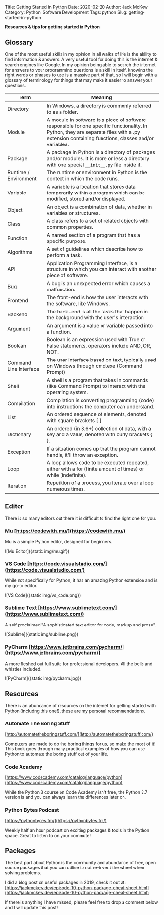 Title: Getting Started in Python
Date: 2020-02-20
Author: Jack McKew
Category: Python, Software Development
Tags: python
Slug: getting-started-in-python

**Resources & tips for getting started in Python**

## Glossary
One of the most useful skills in my opinion in all walks of life is the ability to find information & answers. A very useful tool for doing this is the internet & search engines like Google. In my opinion being able to search the internet for answers to your programming questions is a skill in itself, knowing the right words or phrases to use is a massive part of that, so I will begin with a glossary of terminology for things that may make it easier to answer your questions.

|Term|Meaning|
|---|---|
|Directory|In Windows, a directory is commonly referred to as a folder.|
|Module|A module in software is a piece of software responsible for one specific functionality. In Python, they are separate files with a .py extension containing functions, classes and/or variables.|
|Package|A package in Python is a directory of packages and/or modules. It is more or less a directory with one special `__init__.py` file inside it.|
|Runtime / Environment|The runtime or environment in Python is the context in which the code runs.|
|Variable|A variable is a location that stores data temporarily within a program which can be modified, stored and/or displayed.|
|Object|An object is a combination of data, whether in variables or structures.|
|Class|A class refers to a set of related objects with common properties.|
|Function|A named section of a program that has a specific purpose.|
|Algorithms|A set of guidelines which describe how to perform a task.|
|API|Application Programming Interface, is a structure in which you can interact with another piece of software.|
|Bug|A bug is an unexpected error which causes a malfunction.|
|Frontend|The front-end is how the user interacts with the software, like Windows.|
|Backend|The back-end is all the tasks that happen in the background with the user's interaction|
|Argument|An argument is a value or variable passed into a function.|
|Boolean|Boolean is an expression used with True or False statements, operators include AND, OR, NOT.|
|Command Line Interface|The user interface based on text, typically used on Windows through cmd.exe (Command Prompt)|
|Shell|A shell is a program that takes in commands (like Command Prompt) to interact with the operating system.|
|Compilation|Compilation is converting programming (code) into instructions the computer can understand.|
|List|An ordered sequence of elements, denoted with square brackets [ ]|
|Dictionary|An ordered (in 3.6+) collection of data, with a key and a value, denoted with curly brackets { }.|
|Exception|If a situation comes up that the program cannot handle, it'll throw an exception.|
|Loop|A loop allows code to be executed repeated, either with a for (finite amount of times) or while (indefinite).|
|Iteration|Repetition of a process, you iterate over a loop numerous times.|

## Editor

There is so many editors out there it is difficult to find the right one for you. 

### Mu [https://codewith.mu/](https://codewith.mu/)

Mu is a simple Python editor, designed for beginners.

![Mu Editor]({static img/mu.gif})

### VS Code [https://code.visualstudio.com/](https://code.visualstudio.com/)

While not specifically for Python, it has an amazing Python extension and is my go-to editor.

![VS Code]({static img/vs_code.png})

### Sublime Text [https://www.sublimetext.com/](https://www.sublimetext.com/)

A self proclaimed "A sophisticated text editor for
code, markup and prose".

![Sublime]({static img/sublime.png})

### PyCharm [https://www.jetbrains.com/pycharm/](https://www.jetbrains.com/pycharm/)

A more fleshed out full suite for professional developers. All the bells and whistles included.

![PyCharm]({static img/pycharm.jpg})

## Resources

There is an abundance of resources on the internet for getting started with Python (includng this one!), these are my personal recommendations.

### Automate The Boring Stuff

[http://automatetheboringstuff.com/](http://automatetheboringstuff.com/)

Computers are made to do the boring things for us, so make the most of it! This book goes through many practical examples of how you can use Python to automate the boring stuff out of your life.

### Code Academy

[https://www.codecademy.com/catalog/language/python](https://www.codecademy.com/catalog/language/python)

While the Python 3 course on Code Academy isn't free, the Python 2.7 version is and you can always learn the differences later on.

### Python Bytes Podcast

[https://pythonbytes.fm/](https://pythonbytes.fm/)

Weekly half an hour podcast on exciting packages & tools in the Python space. Great to listen to on your commute!

## Packages

The best part about Python is the community and abundance of free, open source packages that you can utilise to not re-invent the wheel when solving problems.

I did a blog post on useful packages in 2019, check it out at: [https://jackmckew.dev/episode-10-python-package-cheat-sheet.html](https://jackmckew.dev/episode-10-python-package-cheat-sheet.html)

If there is anything I have missed, please feel free to drop a comment below and I will update this post!